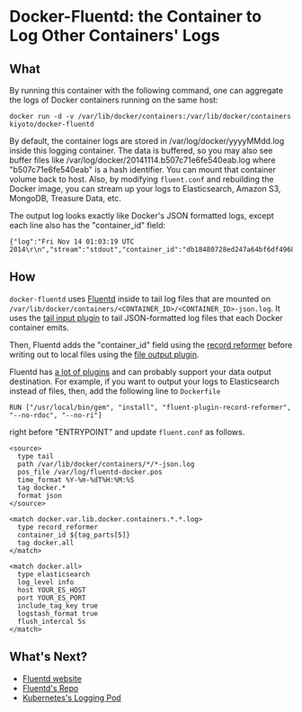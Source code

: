 # Docker-Fluentd: the Container to Log Other Containers' Logs

## What

By running this container with the following command, one can aggregate the logs of Docker containers running on the same host:

```
docker run -d -v /var/lib/docker/containers:/var/lib/docker/containers kiyoto/docker-fluentd
```

By default, the container logs are stored in /var/log/docker/yyyyMMdd.log inside this logging container. The data is buffered, so you may also see buffer files like /var/log/docker/20141114.b507c71e6fe540eab.log where "b507c71e6fe540eab" is a hash identifier. You can mount that container volume back to host. Also, by modifying `fluent.conf` and rebuilding the Docker image, you can stream up your logs to Elasticsearch, Amazon S3, MongoDB, Treasure Data, etc.

The output log looks exactly like Docker's JSON formatted logs, except each line also has the "container_id" field:

```
{"log":"Fri Nov 14 01:03:19 UTC 2014\r\n","stream":"stdout","container_id":"db18480728ed247a64bf6df49684cb246a38bbe11f14276d4c2bb84f56255ff4"}
```

## How

`docker-fluentd` uses [Fluentd](https://www.fluentd.org) inside to tail log files that are mounted on `/var/lib/docker/containers/<CONTAINER_ID>/<CONTAINER_ID>-json.log`. It uses the [tail input plugin](https://docs.fluentd.org/articles/in_tail) to tail JSON-formatted log files that each Docker container emits.

Then, Fluentd adds the "container_id" field using the [record reformer](https://github.com/sonots/fluent-plugin-record-reformer) before writing out to local files using the [file output plugin](https://docs.fluentd.org/articles/out_file).

Fluentd has [a lot of plugins](https://www.fluentd.org/plugins) and can probably support your data output destination. For example, if you want to output your logs to Elasticsearch instead of files, then, add the following line to `Dockerfile`

```
RUN ["/usr/local/bin/gem", "install", "fluent-plugin-record-reformer", "--no-rdoc", "--no-ri"]
```

right before "ENTRYPOINT" and update `fluent.conf` as follows.


```
<source>
  type tail
  path /var/lib/docker/containers/*/*-json.log
  pos_file /var/log/fluentd-docker.pos
  time_format %Y-%m-%dT%H:%M:%S 
  tag docker.*
  format json
</source>

<match docker.var.lib.docker.containers.*.*.log>
  type record_reformer
  container_id ${tag_parts[5]}
  tag docker.all
</match>

<match docker.all>
  type elasticsearch
  log_level info
  host YOUR_ES_HOST
  port YOUR_ES_PORT
  include_tag_key true 
  logstash_format true
  flush_intercal 5s
</match>
```

## What's Next?

- [Fluentd website](https://www.fluentd.org)
- [Fluentd's Repo](https://github.com/fluent/fluentd)
- [Kubernetes's Logging Pod](https://github.com/GoogleCloudPlatform/kubernetes/tree/master/contrib/logging)
